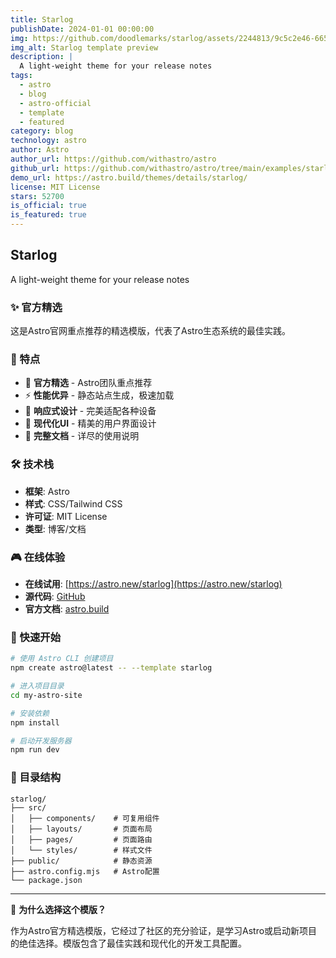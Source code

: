 ```yaml
---
title: Starlog
publishDate: 2024-01-01 00:00:00
img: https://github.com/doodlemarks/starlog/assets/2244813/9c5c2e46-665a-437e-a971-053db4dbff63
img_alt: Starlog template preview
description: |
  A light-weight theme for your release notes
tags:
  - astro
  - blog
  - astro-official
  - template
  - featured
category: blog
technology: astro
author: Astro
author_url: https://github.com/withastro/astro
github_url: https://github.com/withastro/astro/tree/main/examples/starlog
demo_url: https://astro.build/themes/details/starlog/
license: MIT License
stars: 52700
is_official: true
is_featured: true
---
```


## Starlog

A light-weight theme for your release notes

### ✨ 官方精选

这是Astro官网重点推荐的精选模版，代表了Astro生态系统的最佳实践。

### 🚀 特点

- 🌟 **官方精选** - Astro团队重点推荐
- ⚡ **性能优异** - 静态站点生成，极速加载
- 📱 **响应式设计** - 完美适配各种设备
- 🎨 **现代化UI** - 精美的用户界面设计
- 📖 **完整文档** - 详尽的使用说明

### 🛠️ 技术栈

- **框架**: Astro
- **样式**: CSS/Tailwind CSS
- **许可证**: MIT License
- **类型**: 博客/文档

### 🎮 在线体验

- **在线试用**: [https://astro.new/starlog](https://astro.new/starlog)
- **源代码**: [GitHub](https://github.com/withastro/astro/tree/main/examples/starlog)
- **官方文档**: [astro.build](https://astro.build)

### 🚀 快速开始

```bash
# 使用 Astro CLI 创建项目
npm create astro@latest -- --template starlog

# 进入项目目录
cd my-astro-site

# 安装依赖
npm install

# 启动开发服务器
npm run dev
```

### 📁 目录结构

```
starlog/
├── src/
│   ├── components/    # 可复用组件
│   ├── layouts/       # 页面布局
│   ├── pages/         # 页面路由
│   └── styles/        # 样式文件
├── public/            # 静态资源
├── astro.config.mjs   # Astro配置
└── package.json
```

---

🌟 **为什么选择这个模版？**

作为Astro官方精选模版，它经过了社区的充分验证，是学习Astro或启动新项目的绝佳选择。模版包含了最佳实践和现代化的开发工具配置。
